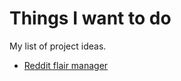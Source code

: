 # Things I want to do
My list of project ideas.

- [Reddit flair manager](/reddit-flair-manager.md)
